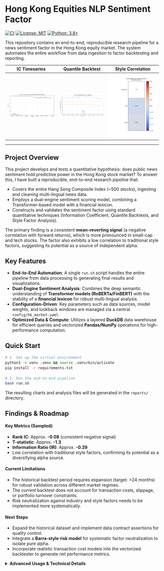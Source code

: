 # Hong Kong Equities NLP Sentiment Factor

[![CI](https://github.com/zheyuliu328/hstech-nlp-quant-factor/actions/workflows/ci.yml/badge.svg)](https://github.com/zheyuliu328/hstech-nlp-quant-factor/actions/workflows/ci.yml)
[![License: MIT](https://img.shields.io/badge/License-MIT-yellow.svg)](https://opensource.org/licenses/MIT)
[![Python: 3.8+](https://img.shields.io/badge/Python-3.8+-blue.svg)](https://www.python.org/downloads/)

This repository contains an end-to-end, reproducible research pipeline for a news sentiment factor in the Hong Kong equity market. The system automates the entire workflow from data ingestion to factor backtesting and reporting.

| IC Timeseries | Quantile Backtest | Style Correlation |
| :---: | :---: | :---: |
| <img src="reports/figs/ic_timeseries.png" width="250"/> | <img src="reports/figs/deciles.png" width="250"/> | <img src="reports/figs/corr_heatmap.png" width="250"/> |

---

## Project Overview

This project develops and tests a quantitative hypothesis: does public news sentiment hold predictive power in the Hong Kong stock market? To answer this, I have built a reproducible, end-to-end research pipeline that:

- Covers the entire Hang Seng Composite Index (~500 stocks), ingesting and cleaning multi-lingual news data.
- Employs a dual-engine sentiment scoring model, combining a Transformer-based model with a financial lexicon.
- Constructs and validates the sentiment factor using standard quantitative techniques (Information Coefficient, Quantile Backtests, and Style Factor Analysis).

The primary finding is a consistent **mean-reverting signal** (a negative correlation with forward returns), which is more pronounced in small-cap and tech stocks. The factor also exhibits a low correlation to traditional style factors, suggesting its potential as a source of independent alpha.

## Key Features

- **End-to-End Automation**: A single `run.sh` script handles the entire pipeline from data processing to generating final results and visualizations.
- **Dual-Engine Sentiment Analysis**: Combines the deep semantic understanding of **Transformer models (RoBERTa/FinBERT)** with the stability of a **financial lexicon** for robust multi-lingual analysis.
- **Configuration-Driven**: Key parameters such as data sources, model weights, and lookback windows are managed via a central `config/hk_market.yaml`.
- **Optimized Data & Compute**: Utilizes a layered **DuckDB** data warehouse for efficient queries and vectorized **Pandas/NumPy** operations for high-performance computation.

## Quick Start

```bash
# 1. Set up the virtual environment
python3 -m venv .venv && source .venv/bin/activate
pip install -r requirements.txt

# 2. Run the end-to-end pipeline
bash run.sh
```
The resulting charts and analysis files will be generated in the `reports/` directory.

## Findings & Roadmap

#### Key Metrics (Sampled)
- **Rank IC**: Approx. **-0.08** (consistent negative signal)
- **T-statistic**: Approx. **-1.3**
- **Information Ratio (IR)**: Approx. **-0.39**
- Low correlation with traditional style factors, confirming its potential as a diversifying alpha source.

#### Current Limitations
- The historical backtest period requires expansion (target: >24 months) for robust validation across different market regimes.
- The current backtest does not account for transaction costs, slippage, or portfolio turnover constraints.
- Risk neutralization against industry and style factors needs to be implemented more systematically.

#### Next Steps
- Expand the historical dataset and implement data contract assertions for quality control.
- Integrate a **Barra-style risk model** for systematic factor neutralization to isolate pure alpha.
- Incorporate realistic transaction cost models into the vectorized backtester to generate net performance metrics.

<details>
<summary><strong>Advanced Usage & Technical Details</strong></summary>

While `bash run.sh` is the main entry point, the pipeline consists of modular scripts that can be executed independently for debugging or specific tasks.

```bash
# Universe management (HSCI example)
python src/hk_universe_builder.py --output-dir data/universe/hk/

# Price download for a given universe
python src/download_hk_prices.py --universe-file data/universe/hk/hsci_constituents.csv

# News ingestion (EventRegistry)
python src/data_pipe.py --universe_file data/universe/hk/hsci_constituents.csv --recent_pages 2

# Sentiment analysis (Transformer + lexicon pipeline)
python src/sentiment_top.py --input-file news_out/hk/hk_news_latest.csv --output-file data/processed/hk/hk_sentiment_analysis.csv

# Factor generation and standardization
python src/hk_factor_generator.py --sentiment-file data/processed/hk/hk_sentiment_analysis.csv --price-file data/hk_prices.csv --standardize

# Factor validation (IC, quantiles)
python src/validate_factor.py
```

</details>
